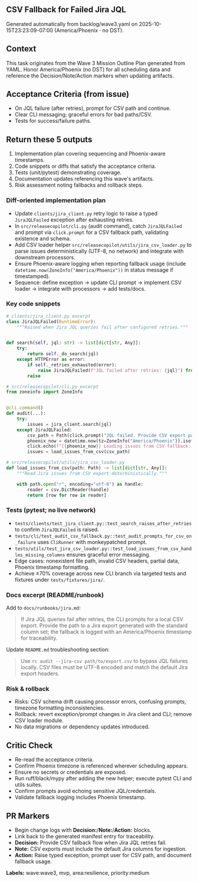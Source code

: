 ## CSV Fallback for Failed Jira JQL

Generated automatically from backlog/wave3.yaml on 2025-10-15T23:23:09-07:00 (America/Phoenix · no DST).

## Context
This task originates from the Wave 3 Mission Outline Plan generated from YAML. Honor America/Phoenix (no DST) for all scheduling data and reference the Decision/Note/Action markers when updating artifacts.

## Acceptance Criteria (from issue)
- On JQL failure (after retries), prompt for CSV path and continue.
- Clear CLI messaging; graceful errors for bad paths/CSV.
- Tests for success/failure paths.

## Return these 5 outputs
1. Implementation plan covering sequencing and Phoenix-aware timestamps.
2. Code snippets or diffs that satisfy the acceptance criteria.
3. Tests (unit/pytest) demonstrating coverage.
4. Documentation updates referencing this wave's artifacts.
5. Risk assessment noting fallbacks and rollback steps.

### Diff-oriented implementation plan
- Update `clients/jira_client.py` retry logic to raise a typed `JiraJQLFailed` exception after exhausting retries.
- In `src/releasecopilot/cli.py` (audit command), catch `JiraJQLFailed` and prompt via `click.prompt` for a CSV fallback path, validating existence and schema.
- Add CSV loader helper `src/releasecopilot/utils/jira_csv_loader.py` to parse issues deterministically (UTF-8, no network) and integrate with downstream processors.
- Ensure Phoenix-aware logging when reporting fallback usage (include `datetime.now(ZoneInfo("America/Phoenix"))` in status message if timestamped).
- Sequence: define exception → update CLI prompt → implement CSV loader → integrate with processors → add tests/docs.

### Key code snippets
```python
# clients/jira_client.py excerpt
class JiraJQLFailed(RuntimeError):
    """Raised when Jira JQL queries fail after configured retries."""


def search(self, jql: str) -> list[dict[str, Any]]:
    try:
        return self._do_search(jql)
    except HTTPError as error:
        if self._retries_exhausted(error):
            raise JiraJQLFailed(f"JQL failed after retries: {jql}") from error
        raise
```

```python
# src/releasecopilot/cli.py excerpt
from zoneinfo import ZoneInfo


@cli.command()
def audit(...):
    try:
        issues = jira_client.search(jql)
    except JiraJQLFailed:
        csv_path = Path(click.prompt("JQL failed. Provide CSV export path", type=click.Path()))
        phoenix_now = datetime.now(tz=ZoneInfo("America/Phoenix")).isoformat(timespec="seconds")
        click.echo(f"[{phoenix_now}] Loading issues from CSV fallback: {csv_path}")
        issues = load_issues_from_csv(csv_path)
```

```python
# src/releasecopilot/utils/jira_csv_loader.py
def load_issues_from_csv(path: Path) -> list[dict[str, Any]]:
    """Read Jira issues from CSV export deterministically."""

    with path.open("r", encoding="utf-8") as handle:
        reader = csv.DictReader(handle)
        return [row for row in reader]
```

### Tests (pytest; no live network)
- `tests/clients/test_jira_client.py::test_search_raises_after_retries` to confirm `JiraJQLFailed` is raised.
- `tests/cli/test_audit_csv_fallback.py::test_audit_prompts_for_csv_on_failure` uses `CliRunner` with monkeypatched prompt.
- `tests/utils/test_jira_csv_loader.py::test_load_issues_from_csv_handles_missing_columns` ensures graceful error messaging.
- Edge cases: nonexistent file path, invalid CSV headers, partial data, Phoenix timestamp formatting.
- Achieve ≥70% coverage across new CLI branch via targeted tests and fixtures under `tests/fixtures/jira/`.

### Docs excerpt (README/runbook)
Add to `docs/runbooks/jira.md`:

> If Jira JQL queries fail after retries, the CLI prompts for a local CSV export. Provide the path to a Jira export generated with the standard column set; the fallback is logged with an America/Phoenix timestamp for traceability.

Update `README.md` troubleshooting section:

> Use `rc audit --jira-csv path/to/export.csv` to bypass JQL failures locally. CSV files must be UTF-8 encoded and match the default Jira export headers.

### Risk & rollback
- Risks: CSV schema drift causing processor errors, confusing prompts, timezone formatting inconsistencies.
- Rollback: revert exception/prompt changes in Jira client and CLI; remove CSV loader module.
- No data migrations or dependency updates introduced.


## Critic Check
- Re-read the acceptance criteria.
- Confirm Phoenix timezone is referenced wherever scheduling appears.
- Ensure no secrets or credentials are exposed.
- Run ruff/black/mypy after adding the new helper; execute pytest CLI and utils suites.
- Confirm prompts avoid echoing sensitive JQL/credentials.
- Validate fallback logging includes Phoenix timestamp.

## PR Markers
- Begin change logs with **Decision:**/**Note:**/**Action:** blocks.
- Link back to the generated manifest entry for traceability.
- **Decision:** Provide CSV fallback flow when Jira JQL retries fail.
- **Note:** CSV exports must include the default Jira columns for ingestion.
- **Action:** Raise typed exception, prompt user for CSV path, and document fallback usage.

**Labels:** wave:wave3, mvp, area:resilience, priority:medium
